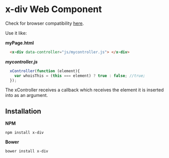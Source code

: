 # x-div Web Component

Check for browser compatibility  [here](http://caniuse.com/#feat=custom-elements "can I use: custom elements").

Use it like:

**myPage.html**
```html
  <x-div data-controller="js/mycontroller.js"> </x-div>
```
***mycontroller.js***
```javascript
  xController(function (element){    
    var whoisThis = (this === element) ? true : false; //true;
  });
```

The xController receives a callback which receives the element it is inserted
into as an argument.

## Installation
**NPM**
```
npm install x-div
```
**Bower**

```
bower install x-div
```

